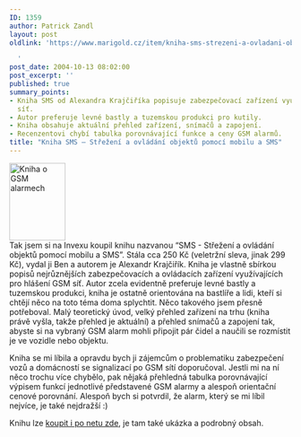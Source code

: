 ```yaml
---
ID: 1359
author: Patrick Zandl
layout: post
oldlink: 'https://www.marigold.cz/item/kniha-sms-strezeni-a-ovladani-objektu-pomoci-mobilu-a-sms

  '
post_date: 2004-10-13 08:02:00
post_excerpt: ''
published: true
summary_points:
- Kniha SMS od Alexandra Krajčiříka popisuje zabezpečovací zařízení využívající GSM
  síť.
- Autor preferuje levné bastly a tuzemskou produkci pro kutily.
- Kniha obsahuje aktuální přehled zařízení, snímačů a zapojení.
- Recenzentovi chybí tabulka porovnávající funkce a ceny GSM alarmů.
title: "Kniha SMS – Střežení a ovládání objektů pomocí mobilu a SMS"
---
```


<div class="rightbox"><img src="/wp-content/uploads/1/20041013-kniha-sms.gif" alt="Kniha o GSM alarmech" width="100" height="138" /></div>
Tak jsem si na Invexu koupil knihu nazvanou &#8220;SMS - Střežení a ovládání objektů pomocí mobilu a SMS&#8221;. Stála cca 250 Kč (veletržní sleva, jinak 299 Kč), vydal ji Ben a autorem je Alexandr Krajčiřík. Kniha je vlastně sbírkou popisů nejrůznějších zabezpečovacích a ovládacích zařízení využívajících pro hlášení GSM síť. Autor zcela evidentně preferuje levné bastly a tuzemskou produkci, kniha je ostatně orientována na bastlíře a lidi, kteří si chtějí něco na toto téma doma splychtit. Něco takového jsem přesně potřeboval. Malý teoretický úvod, velký přehled zařízení na trhu (kniha právě vyšla, takže přehled je aktuální) a přehled snímačů a zapojení tak, abyste si na vybraný GSM alarm mohli připojit pár čidel a naučili se rozmístit je ve vozidle nebo objektu. </p>

<p>
Kniha se mi líbila a opravdu bych ji zájemcům o problematiku zabezpečení vozů a domácností se signalizací po GSM sítí doporučoval. Jestli mi na ní něco trochu více chybělo, pak nějaká přehledná tabulka porovnávající výpisem funkcí jednotlivé představené GSM alarmy a alespoň orientační cenové porovnání. Alespoň bych si potvrdil, že alarm, který se mi líbil nejvíce, je také nejdražší :)</p>

<p>
Knihu lze <a href="http://shop.ben.cz/">koupit i po netu zde</a>, je tam také ukázka a podrobný obsah.
</p>